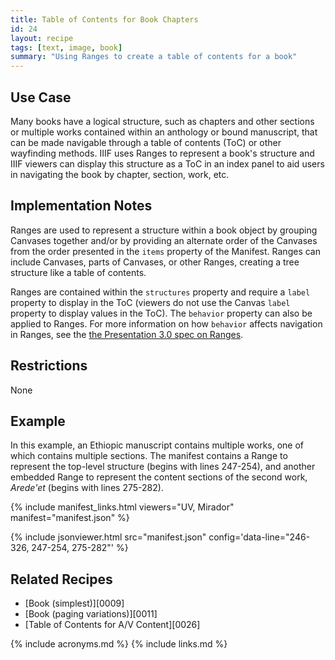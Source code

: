 ```yaml
---
title: Table of Contents for Book Chapters
id: 24
layout: recipe
tags: [text, image, book]
summary: "Using Ranges to create a table of contents for a book"
---
```


## Use Case

Many books have a logical structure, such as chapters and other sections or multiple works contained within an anthology or bound manuscript, that can be made navigable through a table of contents (ToC) or other wayfinding methods. IIIF uses Ranges to represent a book's structure and IIIF viewers can display this structure as a ToC in an index panel to aid users in navigating the book by chapter, section, work, etc.

## Implementation Notes

Ranges are used to represent a structure within a book object by grouping Canvases together and/or by providing an alternate order of the Canvases from the order presented in the `items` property of the Manifest. Ranges can include Canvases, parts of Canvases, or other Ranges, creating a tree structure like a table of contents.

Ranges are contained within the `structures` property and require a `label` property to display in the ToC (viewers do not use the Canvas `label` property to display values in the ToC). The `behavior` property can also be applied to Ranges. For more information on how `behavior` affects navigation in Ranges, see the [the Presentation 3.0 spec on Ranges](https://iiif.io/api/presentation/3.0/#54-range).

## Restrictions

None

## Example

In this example, an Ethiopic manuscript contains multiple works, one of which contains multiple sections. The manifest contains a Range to represent the top-level structure (begins with lines 247-254), and another embedded Range to represent the content sections of the second work, *Arede'et* (begins with lines 275-282).

{% include manifest_links.html viewers="UV, Mirador" manifest="manifest.json" %}

{% include jsonviewer.html src="manifest.json" config='data-line="246-326, 247-254, 275-282"' %}

## Related Recipes

* [Book (simplest)][0009]
* [Book (paging variations)][0011]
* [Table of Contents for A/V Content][0026]

{% include acronyms.md %}
{% include links.md %}
